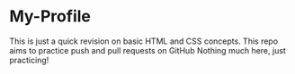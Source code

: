 # My-Profile
This is just a quick revision on basic HTML and CSS concepts. 
This repo aims to practice push and pull requests on GitHub
Nothing much here, just practicing!
